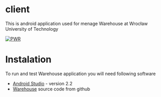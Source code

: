 # client


This is android application used for menage Warehouse at Wrocław University of Technology

[![PWR](http://prac.im.pwr.edu.pl/~ergodic/assets/PWr-logo.png)](http://www.revir3d.pwr.edu.pl)


# Instalation

To run and test Warehouse application you will need following software
* [Android Studio] - version 2.2
* [Warehouse] source code from github

 [Android Studio]: <https://developer.android.com/studio/index.html>
 [Warehouse]:<http://github.com>
